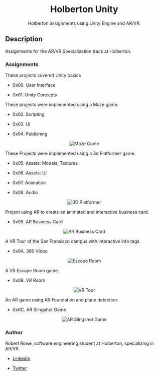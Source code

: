 <h1 align="center">Holberton Unity</h1>
<p align="center">Holberton assignments using Unity Engine and AR/VR.</p>

## Description

Assignments for the AR/VR Specialization track at Holberton.



### Assignments

These projects covered Unity basics

* 0x00. User Interface

* 0x01. Unity Concepts

These projects were implemented using a Maze game.


* 0x02. Scripting

* 0x03. UI

* 0x04. Publishing

<p align="center">
  <img src="https://raw.githubusercontent.com/robertrowe1013/holbertonschool-unity/main/Screenshots/MazeScreenshot.JPG"
       alt="Maze Game"
  >
</p>


These Projects were implemented using a 3d Platformer game.

* 0x05. Assets: Models, Textures

* 0x06. Assets: UI

* 0x07. Animation

* 0x08. Audio

<p align="center">
  <img src="https://raw.githubusercontent.com/robertrowe1013/holbertonschool-unity/main/Screenshots/PlatformerScreenshot.JPG"
       alt="3D Platformer"
  >
</p>


Project using AR to create an animated and interactive business card.

* 0x09. AR Business Card

<p align="center">
  <img src="https://raw.githubusercontent.com/robertrowe1013/holbertonschool-unity/main/Screenshots/ARBusinessCardScreenShot.jpg"
       alt="AR Business Card"
  >
</p>


A VR Tour of the San Fransisco campus with interactive info tags.

* 0x0A. 360 Video

<p align="center">
  <img src="https://raw.githubusercontent.com/robertrowe1013/holbertonschool-unity/main/Screenshots/VRRoomScreenshot.JPG"
       alt="Escape Room"
  >
</p>


A VR Escape Room game.

* 0x0B. VR Room

<p align="center">
  <img src="https://raw.githubusercontent.com/robertrowe1013/holbertonschool-unity/main/Screenshots/VRTourScreenshot.JPG"
       alt="VR Tour"
  >
</p>


An AR game using AR Foundation and plane detection.

* 0x0C. AR Slingshot Game

<p align="center">
  <img src="https://raw.githubusercontent.com/robertrowe1013/holbertonschool-unity/main/Screenshots/SlingShotGameScreenShot.jpg"
       alt="AR Slingshot Game"
  >
</p>

### Author

Robert Rowe, software engineering student at Holberton, specializing in AR/VR.

* [LinkedIn](https://www.linkedin.com/in/robertrowe1013/)

* [Twitter](https://twitter.com/RobertRowe1013)
